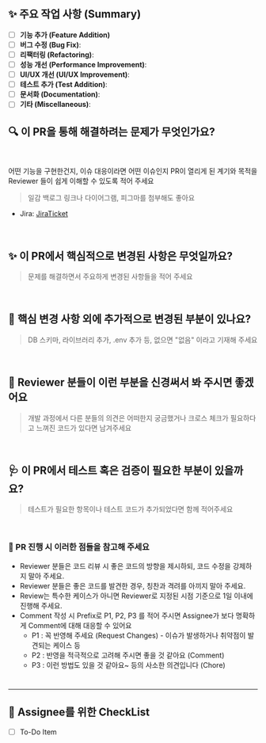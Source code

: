 ## ✨ 주요 작업 사항 (Summary)
<!-- 해당되지 않는 옵션은 삭제해주세요. -->
<!-- Result 화면 스크린샷이 있다면 여기에 추가해주세요. -->
- [ ] **기능 추가 (Feature Addition)**
- [ ] **버그 수정 (Bug Fix)**:
- [ ] **리팩터링 (Refactoring)**:
- [ ] **성능 개선 (Performance Improvement)**:
- [ ] **UI/UX 개선 (UI/UX Improvement)**:
- [ ] **테스트 추가 (Test Addition)**:
- [ ] **문서화 (Documentation)**:
- [ ] **기타 (Miscellaneous)**:

## 🔍️ 이 PR을 통해 해결하려는 문제가 무엇인가요?

<br>

어떤 기능을 구현한건지, 이슈 대응이라면 어떤 이슈인지 PR이 열리게 된 계기와 목적을 Reviewer 들이 쉽게 이해할 수 있도록 적어 주세요
>일감 백로그 링크나 다이어그램, 피그마를 첨부해도 좋아요

- Jira: [JiraTicket]()

<br>

## ✨ 이 PR에서 핵심적으로 변경된 사항은 무엇일까요?
> 문제를 해결하면서 주요하게 변경된 사항들을 적어 주세요

<br>

## 🔖 핵심 변경 사항 외에 추가적으로 변경된 부분이 있나요?
> DB 스키마, 라이브러리 추가, .env 추가 등, 없으면 "없음" 이라고 기재해 주세요

<br>

## 🙏 Reviewer 분들이 이런 부분을 신경써서 봐 주시면 좋겠어요
> 개발 과정에서 다른 분들의 의견은 어떠한지 궁금했거나 크로스 체크가 필요하다고 느껴진 코드가 있다면 남겨주세요

<br>

## 🩺 이 PR에서 테스트 혹은 검증이 필요한 부분이 있을까요?
> 테스트가 필요한 항목이나 테스트 코드가 추가되었다면 함께 적어주세요

<br>

### 📌 PR 진행 시 이러한 점들을 참고해 주세요
* Reviewer 분들은 코드 리뷰 시 좋은 코드의 방향을 제시하되, 코드 수정을 강제하지 말아 주세요.
* Reviewer 분들은 좋은 코드를 발견한 경우, 칭찬과 격려를 아끼지 말아 주세요.
* Review는 특수한 케이스가 아니면 Reviewer로 지정된 시점 기준으로 1일 이내에 진행해 주세요.
* Comment 작성 시 Prefix로 P1, P2, P3 를 적어 주시면 Assignee가 보다 명확하게 Comment에 대해 대응할 수 있어요
    * P1 : 꼭 반영해 주세요 (Request Changes) - 이슈가 발생하거나 취약점이 발견되는 케이스 등
    * P2 : 반영을 적극적으로 고려해 주시면 좋을 것 같아요 (Comment)
    * P3 : 이런 방법도 있을 것 같아요~ 등의 사소한 의견입니다 (Chore)
#

---
## 📝 Assignee를 위한 CheckList
- [ ] To-Do Item
